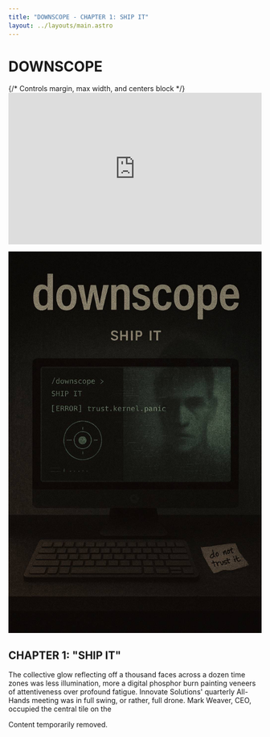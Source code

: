 ```yaml
---
title: "DOWNSCOPE - CHAPTER 1: SHIP IT"
layout: ../layouts/main.astro
---
```


# DOWNSCOPE

<!-- V V V V V ADD THIS SECTION V V V V V -->
<!-- Responsive YouTube Embed Container -->
<div class="my-6 max-w-3xl mx-auto"> {/* Controls margin, max width, and centers block */}
    <div class="aspect-w-16 aspect-h-9 overflow-hidden rounded-lg border border-border shadow-sm bg-muted"> {/* Aspect ratio, styles */}
        <iframe
          src="https://www.youtube.com/embed/RbeNow4Ylvc"
          title="Downscope - Chapter 1: SHIP IT (YouTube Video Player)"
          frameborder="0"
          allow="accelerometer; autoplay; clipboard-write; encrypted-media; gyroscope; picture-in-picture; web-share"
          allowfullscreen
          class="absolute top-0 left-0 w-full h-full" {/* Fills the aspect ratio container */}
          loading="lazy"
        ></iframe>
    </div>
</div>
<!-- ^ ^ ^ ^ ^ END OF ADDED SECTION ^ ^ ^ ^ ^ -->

![Downscope](../assets/images/downscope.jpg)

## CHAPTER 1: "SHIP IT"

The collective glow reflecting off a thousand faces across a dozen time zones was less illumination, more a digital phosphor burn painting veneers of attentiveness over profound fatigue. Innovate Solutions' quarterly All-Hands meeting was in full swing, or rather, full drone. Mark Weaver, CEO, occupied the central tile on the 

Content temporarily removed.

<style>
/* Add Tailwind Aspect Ratio Plugin if you don't have it */
/* If you DO have @tailwindcss/aspect-ratio installed: */
/* No extra CSS needed for aspect-w-16 aspect-h-9 */

/* If you DON'T have the plugin, add this simple CSS fallback */
/* (Install the plugin later for better compatibility: npm install -D @tailwindcss/aspect-ratio) */
.aspect-w-16 { position: relative; padding-bottom: 56.25%; /* 9 / 16 = 0.5625 */ }
.aspect-h-9 { /* Placeholder for semantic class name */ }
.aspect-w-16 > iframe { position: absolute; top: 0; left: 0; width: 100%; height: 100%; }
</style>
